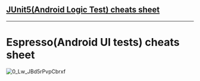 
## [JUnit5(Android Logic Test) cheats sheet ](https://www.lordcodes.com/articles/testing-on-android-using-junit-5)


-------


# Espresso(Android UI tests) cheats sheet 

![0_Lw_JBd5rPvpCbrxf](https://user-images.githubusercontent.com/26750131/77078312-c9511300-69cc-11ea-8ce4-54e55d1b82ac.png)









